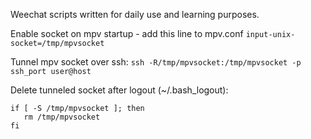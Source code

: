 Weechat scripts written for daily use and learning purposes.
 
Enable socket on mpv startup - add this line to mpv.conf
`input-unix-socket=/tmp/mpvsocket` 

Tunnel mpv socket over ssh:
`ssh -R/tmp/mpvsocket:/tmp/mpvsocket -p ssh_port user@host`
 
Delete tunneled socket after logout (~/.bash_logout):
```
if [ -S /tmp/mpvsocket ]; then
   rm /tmp/mpvsocket
fi

```
